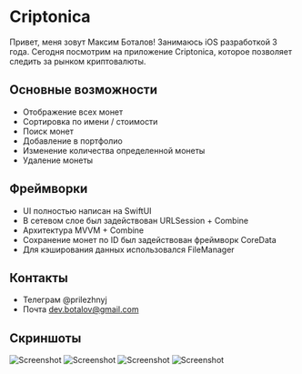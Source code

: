 # Criptoniсa
Привет, меня зовут Максим Боталов! Занимаюсь iOS разработкой 3 года.
Сегодня посмотрим на приложение Criptoniсa, которое позволяет следить за рынком криптовалюты.

## Основные возможности
- Отображение всех монет
- Сортировка по имени / стоимости
- Поиск монет
- Добавление в портфолио
- Изменение количества определенной монеты
- Удаление монеты

## Фреймворки
- UI полностью написан на SwiftUI
- В сетевом слое был задействован URLSession + Combine
- Архитектура MVVM + Combine
- Сохранение монет по ID был задействован фреймворк CoreData
- Для кэширования данных использовался FileManager

## Контакты
- Телеграм @prilezhnyj
- Почта dev.botalov@gmail.com

## Скриншоты
![Screenshot](https://github.com/prilezhnyj/Cryptonica/blob/main/Cryptonica/1.png)
![Screenshot](https://github.com/prilezhnyj/Cryptonica/blob/main/Cryptonica/2.png)
![Screenshot](https://github.com/prilezhnyj/Cryptonica/blob/main/Cryptonica/3.png)
![Screenshot](https://github.com/prilezhnyj/Cryptonica/blob/main/Cryptonica/4.png)
